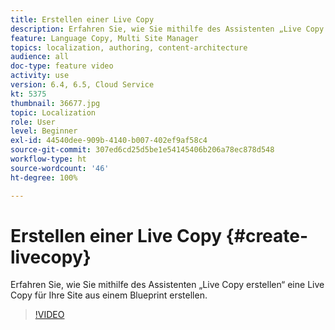 ```yaml
---
title: Erstellen einer Live Copy
description: Erfahren Sie, wie Sie mithilfe des Assistenten „Live Copy erstellen“ eine Live Copy für Ihre Site aus einem Blueprint erstellen.
feature: Language Copy, Multi Site Manager
topics: localization, authoring, content-architecture
audience: all
doc-type: feature video
activity: use
version: 6.4, 6.5, Cloud Service
kt: 5375
thumbnail: 36677.jpg
topic: Localization
role: User
level: Beginner
exl-id: 44540dee-909b-4140-b007-402ef9af58c4
source-git-commit: 307ed6cd25d5be1e54145406b206a78ec878d548
workflow-type: ht
source-wordcount: '46'
ht-degree: 100%

---
```


# Erstellen einer Live Copy {#create-livecopy}

Erfahren Sie, wie Sie mithilfe des Assistenten „Live Copy erstellen“ eine Live Copy für Ihre Site aus einem Blueprint erstellen.

>[!VIDEO](https://video.tv.adobe.com/v/36677?quality=12&learn=on)
